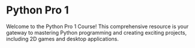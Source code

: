 # Python Pro 1

Welcome to the Python Pro 1 Course! This comprehensive resource is your gateway to mastering Python programming and creating exciting projects, including 2D games and desktop applications.

